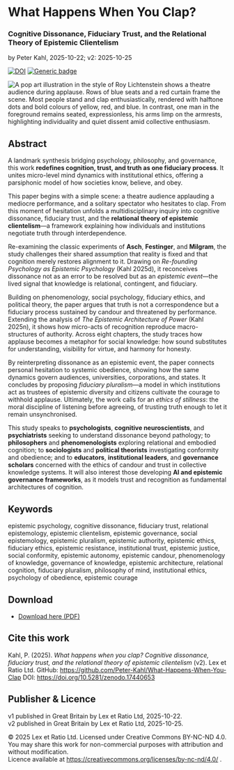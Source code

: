 # What Happens When You Clap?

### Cognitive Dissonance, Fiduciary Trust, and the Relational Theory of Epistemic Clientelism

by Peter Kahl, 2025-10-22; v2: 2025-10-25

[![DOI](https://zenodo.org/badge/DOI/10.5281/zenodo.17440653.svg)](https://doi.org/10.5281/zenodo.17440653) [![Generic badge](https://img.shields.io/badge/ORCID-0009–0003–1616–4843-green.svg)](https://orcid.org/0009-0003-1616-4843)

![A pop art illustration in the style of Roy Lichtenstein shows a theatre audience during applause. Rows of blue seats and a red curtain frame the scene. Most people stand and clap enthusiastically, rendered with halftone dots and bold colours of yellow, red, and blue. In contrast, one man in the foreground remains seated, expressionless, his arms limp on the armrests, highlighting individuality and quiet dissent amid collective enthusiasm.](https://github.com/Peter-Kahl/What-Happens-When-You-Clap/blob/main/theatre_dali_2.jpg?raw=true)

## Abstract

A landmark synthesis bridging psychology, philosophy, and governance, this work **redefines cognition, trust, and truth as one fiduciary process**. It unites micro-level mind dynamics with institutional ethics, offering a parsiphonic model of how societies know, believe, and obey.

This paper begins with a simple scene: a theatre audience applauding a mediocre performance, and a solitary spectator who hesitates to clap. From this moment of hesitation unfolds a multidisciplinary inquiry into cognitive dissonance, fiduciary trust, and the **relational theory of epistemic clientelism**—a framework explaining how individuals and institutions negotiate truth through interdependence.

Re-examining the classic experiments of **Asch**, **Festinger**, and **Milgram**, the study challenges their shared assumption that reality is fixed and that cognition merely restores alignment to it. Drawing on _Re-founding Psychology as Epistemic Psychology_ (Kahl 2025d), it reconceives dissonance not as an error to be resolved but as an _epistemic event_—the lived signal that knowledge is relational, contingent, and fiduciary.

Building on phenomenology, social psychology, fiduciary ethics, and political theory, the paper argues that truth is not a correspondence but a fiduciary process sustained by candour and threatened by performance. Extending the analysis of _The Epistemic Architecture of Power_ (Kahl 2025n), it shows how micro-acts of recognition reproduce macro-structures of authority. Across eight chapters, the study traces how applause becomes a metaphor for social knowledge: how sound substitutes for understanding, visibility for virtue, and harmony for honesty.

By reinterpreting dissonance as an epistemic event, the paper connects personal hesitation to systemic obedience, showing how the same dynamics govern audiences, universities, corporations, and states. It concludes by proposing _fiduciary pluralism_—a model in which institutions act as trustees of epistemic diversity and citizens cultivate the courage to withhold applause. Ultimately, the work calls for an _ethics of stillness_: the moral discipline of listening before agreeing, of trusting truth enough to let it remain unsynchronised.

This study speaks to **psychologists**, **cognitive neuroscientists**, and **psychiatrists** seeking to understand dissonance beyond pathology; to **philosophers** and **phenomenologists** exploring relational and embodied cognition; to **sociologists** and **political theorists** investigating conformity and obedience; and to **educators**, **institutional leaders**, and **governance scholars** concerned with the ethics of candour and trust in collective knowledge systems. It will also interest those developing **AI and epistemic governance frameworks**, as it models trust and recognition as fundamental architectures of cognition.

## Keywords

epistemic psychology, cognitive dissonance, fiduciary trust, relational epistemology, epistemic clientelism, epistemic governance, social epistemology, epistemic pluralism, epistemic authority, epistemic ethics, fiduciary ethics, epistemic resistance, institutional trust, epistemic justice, social conformity, epistemic autonomy, epistemic candour, phenomenology of knowledge, governance of knowledge, epistemic architecture, relational cognition, fiduciary pluralism, philosophy of mind, institutional ethics, psychology of obedience, epistemic courage

## Download

- [Download here (PDF)](https://raw.githubusercontent.com/Peter-Kahl/What-Happens-When-You-Clap/master/Kahl_P_What_Happens_When_You_Clap_v2_2025-10-25.pdf)

## Cite this work

Kahl, P. (2025). _What happens when you clap? Cognitive dissonance, fiduciary trust, and the relational theory of epistemic clientelism_ (v2). Lex et Ratio Ltd. GitHub: https://github.com/Peter-Kahl/What-Happens-When-You-Clap DOI: https://doi.org/10.5281/zenodo.17440653

## Publisher & Licence

v1 published in Great Britain by Lex et Ratio Ltd, 2025-10-22.\
v2 published in Great Britain by Lex et Ratio Ltd, 2025-10-25.

© 2025 Lex et Ratio Ltd. Licensed under Creative Commons BY-NC-ND 4.0.\
You may share this work for non-commercial purposes with attribution and without modification.\
Licence available at https://creativecommons.org/licenses/by-nc-nd/4.0/ .